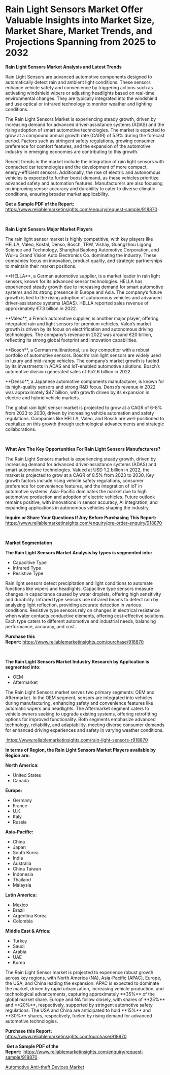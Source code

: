 <p><h1>Rain Light Sensors Market Offer Valuable Insights into Market Size, Market Share, Market Trends, and Projections Spanning from 2025 to 2032</h1></p><p><strong>Rain Light Sensors Market Analysis and Latest Trends</strong></p>
<p><p>Rain Light Sensors are advanced automotive components designed to automatically detect rain and ambient light conditions. These sensors enhance vehicle safety and convenience by triggering actions such as activating windshield wipers or adjusting headlights based on real-time environmental changes. They are typically integrated into the windshield and use optical or infrared technology to monitor weather and lighting conditions.</p><p>The Rain Light Sensors Market is experiencing steady growth, driven by increasing demand for advanced driver-assistance systems (ADAS) and the rising adoption of smart automotive technologies. The market is expected to grow at a compound annual growth rate (CAGR) of 5.9% during the forecast period. Factors such as stringent safety regulations, growing consumer preference for comfort features, and the expansion of the automotive industry in emerging economies are contributing to this growth.</p><p>Recent trends in the market include the integration of rain light sensors with connected car technologies and the development of more compact, energy-efficient sensors. Additionally, the rise of electric and autonomous vehicles is expected to further boost demand, as these vehicles prioritize advanced safety and automation features. Manufacturers are also focusing on improving sensor accuracy and durability to cater to diverse climatic conditions, ensuring broader market applicability.</p></p>
<p><strong>Get a Sample PDF of the Report:&nbsp;</strong> <a href="https://www.reliablemarketinsights.com/enquiry/request-sample/918870?utm_campaign=1894&utm_medium=2&utm_source=Github&utm_content=ia&utm_term=23012025&utm_id=rain-light-sensors">https://www.reliablemarketinsights.com/enquiry/request-sample/918870</a></p>
<p>&nbsp;</p>
<p><strong>Rain Light Sensors Major Market Players</strong></p>
<p><p>The rain light sensor market is highly competitive, with key players like HELLA, Valeo, Kostal, Denso, Bosch, TRW, Vishay, Guangzhou Ligong Science and Technology, Shanghai Baolong Automotive Corporation, and WuHu Grand Vision Auto Electronics Co. dominating the industry. These companies focus on innovation, product quality, and strategic partnerships to maintain their market positions.</p><p>**HELLA**, a German automotive supplier, is a market leader in rain light sensors, known for its advanced sensor technologies. HELLA has experienced steady growth due to increasing demand for smart automotive systems and its strong presence in Europe and Asia. The company’s future growth is tied to the rising adoption of autonomous vehicles and advanced driver-assistance systems (ADAS). HELLA reported sales revenue of approximately €7.3 billion in 2022.</p><p>**Valeo**, a French automotive supplier, is another major player, offering integrated rain and light sensors for premium vehicles. Valeo’s market growth is driven by its focus on electrification and autonomous driving technologies. The company’s revenue in 2022 was around €20 billion, reflecting its strong global footprint and innovation capabilities.</p><p>**Bosch**, a German multinational, is a key competitor with a robust portfolio of automotive sensors. Bosch’s rain light sensors are widely used in luxury and mid-range vehicles. The company’s market growth is fueled by its investments in ADAS and IoT-enabled automotive solutions. Bosch’s automotive division generated sales of €52.6 billion in 2022.</p><p>**Denso**, a Japanese automotive components manufacturer, is known for its high-quality sensors and strong R&D focus. Denso’s revenue in 2022 was approximately $47 billion, with growth driven by its expansion in electric and hybrid vehicle markets.</p><p>The global rain light sensor market is projected to grow at a CAGR of 6-8% from 2023 to 2030, driven by increasing vehicle automation and safety regulations. Companies like HELLA, Valeo, and Bosch are well-positioned to capitalize on this growth through technological advancements and strategic collaborations.</p></p>
<p>&nbsp;</p>
<p><strong>What Are The Key Opportunities For Rain Light Sensors Manufacturers?</strong></p>
<p><p>The Rain Light Sensors market is experiencing steady growth, driven by increasing demand for advanced driver-assistance systems (ADAS) and smart automotive technologies. Valued at USD 1.2 billion in 2022, the market is projected to grow at a CAGR of 8.5% from 2023 to 2030. Key growth factors include rising vehicle safety regulations, consumer preference for convenience features, and the integration of IoT in automotive systems. Asia-Pacific dominates the market due to high automotive production and adoption of electric vehicles. Future outlook remains positive, with innovations in sensor accuracy, AI integration, and expanding applications in autonomous vehicles shaping the industry.</p></p>
<p><strong>Inquire or Share Your Questions If Any Before Purchasing This Report:</strong> <a href="https://www.reliablemarketinsights.com/enquiry/pre-order-enquiry/918870?utm_campaign=1894&utm_medium=2&utm_source=Github&utm_content=ia&utm_term=23012025&utm_id=rain-light-sensors">https://www.reliablemarketinsights.com/enquiry/pre-order-enquiry/918870</a></p>
<p>&nbsp;</p>
<p><strong>Market Segmentation</strong></p>
<p><strong>The Rain Light Sensors Market Analysis by types is segmented into:</strong></p>
<p><ul><li>Capacitive Type</li><li>Infrared Type</li><li>Resistive Type</li></ul></p>
<p><p>Rain light sensors detect precipitation and light conditions to automate functions like wipers and headlights. Capacitive type sensors measure changes in capacitance caused by water droplets, offering high sensitivity and durability. Infrared type sensors use infrared beams to detect rain by analyzing light reflection, providing accurate detection in various conditions. Resistive type sensors rely on changes in electrical resistance when water contacts conductive elements, offering cost-effective solutions. Each type caters to different automotive and industrial needs, balancing performance, accuracy, and cost.</p></p>
<p><strong>Purchase this Report:&nbsp;</strong><a href="https://www.reliablemarketinsights.com/purchase/918870?utm_campaign=1894&utm_medium=2&utm_source=Github&utm_content=ia&utm_term=23012025&utm_id=rain-light-sensors">https://www.reliablemarketinsights.com/purchase/918870</a></p>
<p>&nbsp;</p>
<p><strong>The Rain Light Sensors Market Industry Research by Application is segmented into:</strong></p>
<p><ul><li>OEM</li><li>Aftermarket</li></ul></p>
<p><p>The Rain Light Sensors market serves two primary segments: OEM and Aftermarket. In the OEM segment, sensors are integrated into vehicles during manufacturing, enhancing safety and convenience features like automatic wipers and headlights. The Aftermarket segment caters to vehicle owners seeking to upgrade existing systems, offering retrofitting options for improved functionality. Both segments emphasize advanced technology, reliability, and adaptability, meeting diverse consumer demands for enhanced driving experiences and safety in varying weather conditions.</p></p>
<p><a href="https://www.reliablemarketinsights.com/rain-light-sensors-r918870?utm_campaign=1894&utm_medium=2&utm_source=Github&utm_content=ia&utm_term=23012025&utm_id=rain-light-sensors">&nbsp;https://www.reliablemarketinsights.com/rain-light-sensors-r918870</a></p>
<p><strong>In terms of Region, the Rain Light Sensors Market Players available by Region are:</strong></p>
<p>
    <p> <strong> North America: </strong>
        <ul>
            <li>United States</li>
            <li>Canada</li>
        </ul>
        </p> 
    <p> <strong> Europe: </strong>
        <ul>
            <li>Germany</li>
            <li>France</li>
            <li>U.K.</li>
            <li>Italy</li>
            <li>Russia</li>
        </ul>
        </p> 
    <p> <strong> Asia-Pacific: </strong>
        <ul>
            <li>China</li>
            <li>Japan</li>
            <li>South Korea</li>
            <li>India</li>
            <li>Australia</li>
            <li>China Taiwan</li>
            <li>Indonesia</li>
            <li>Thailand</li>
            <li>Malaysia</li>
        </ul>
        </p> 
    <p> <strong> Latin America: </strong>
        <ul>
            <li>Mexico</li>
            <li>Brazil</li>
            <li>Argentina Korea</li>
            <li>Colombia</li>
        </ul>
        </p> 
    <p> <strong> Middle East & Africa: </strong>
        <ul>
            <li>Turkey</li>
            <li>Saudi</li>
            <li>Arabia</li>
            <li>UAE</li>
            <li>Korea</li>
        </ul>
    </p>
    </p>
<p><p>The Rain Light Sensor market is projected to experience robust growth across key regions, with North America (NA), Asia-Pacific (APAC), Europe, the USA, and China leading the expansion. APAC is expected to dominate the market, driven by rapid urbanization, increasing vehicle production, and technological advancements, capturing approximately **35%** of the global market share. Europe and NA follow closely, with shares of **25%** and **20%**, respectively, supported by stringent automotive safety regulations. The USA and China are anticipated to hold **15%** and **30%** shares, respectively, fueled by rising demand for advanced automotive technologies.</p></p>
<p><strong>Purchase this Report: </strong><a href="https://www.reliablemarketinsights.com/purchase/918870?utm_campaign=1894&utm_medium=2&utm_source=Github&utm_content=ia&utm_term=23012025&utm_id=rain-light-sensors">https://www.reliablemarketinsights.com/purchase/918870</a></p>
<p>&nbsp;<strong>Get a Sample PDF of the Report:&nbsp;&nbsp;</strong><a href="https://www.reliablemarketinsights.com/enquiry/request-sample/918870?utm_campaign=1894&utm_medium=2&utm_source=Github&utm_content=ia&utm_term=23012025&utm_id=rain-light-sensors">https://www.reliablemarketinsights.com/enquiry/request-sample/918870</a></p>
<p><strong></strong></p>
<p><p><a href="https://github.com/WillieWoodard/Market-Research-Report-List-7/blob/main/automotive-anti-theft-devices-market.md?utm_campaign=1894&utm_medium=2&utm_source=Github&utm_content=ia&utm_term=23012025&utm_id=rain-light-sensors">Automotive Anti-theft Devices Market</a></p></p>